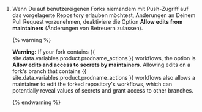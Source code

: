 1. Wenn Du auf benutzereigenen Forks niemandem mit Push-Zugriff auf das vorgelagerte Repository erlauben möchtest, Änderungen an Deinem Pull Request vorzunehmen, deaktiviere die Option **Allow edits from maintainers** (Änderungen von Betreuern zulassen).

    {% warning %}

    **Warning:** If your fork contains {{ site.data.variables.product.prodname_actions }} workflows, the option is  **Allow edits and access to secrets by maintainers**. Allowing edits on a fork's branch that contains {{ site.data.variables.product.prodname_actions }} workflows also allows a maintainer to edit the forked repository's workflows, which can potentially reveal values of secrets and grant access to other branches.

    {% endwarning %}
